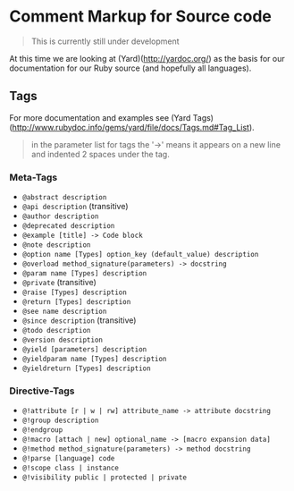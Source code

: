 # Comment Markup for Source code
> This is currently still under development

At this time we are looking at (Yard)(http://yardoc.org/) as the basis for our documentation for our Ruby source (and hopefully all languages).

## Tags
For more documentation and examples see (Yard Tags)(http://www.rubydoc.info/gems/yard/file/docs/Tags.md#Tag_List).

> in the parameter list for tags the '->' means it appears on a new line and indented 2 spaces under the tag.

### Meta-Tags
- `@abstract description `
- `@api description` (transitive)
- `@author description`
- `@deprecated description`
- `@example [title] -> Code block`
- `@note description`
- `@option name [Types] option_key (default_value) description`
- `@overload method_signature(parameters) -> docstring`
- `@param name [Types] description`
- `@private` (transitive)
- `@raise [Types] description`
- `@return [Types] description`
- `@see name description`
- `@since description` (transitive)
- `@todo description`
- `@version description`
- `@yield [parameters] description`
- `@yieldparam name [Types] description`
- `@yieldreturn [Types] description`

### Directive-Tags
- `@!attribute [r | w | rw] attribute_name -> attribute docstring `
- `@!group description`
- `@!endgroup`
- `@!macro [attach | new] optional_name -> [macro expansion data] `
- `@!method method_signature(parameters) -> method docstring`
- `@!parse [language] code`
- `@!scope class | instance`
- `@!visibility public | protected | private`